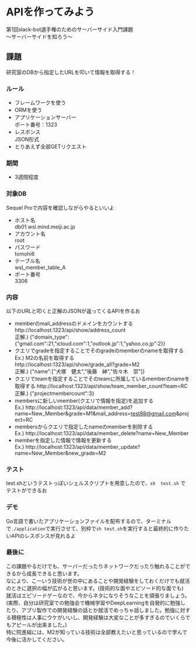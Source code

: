 # APIを作ってみよう
第1回slack-bot選手権のためのサーバーサイド入門課題  
〜サーバーサイドを知ろう〜

## 課題
研究室のDBから指定したURLを叩いて情報を取得する！

### ルール
* フレームワークを使う
* ORMを使う
* アプリケーションサーバー  
ポート番号：1323
* レスポンス  
JSON形式
* とりあえず全部GETリクエスト

### 期間
* 3週間程度

### 対象DB
Sequel Proで内容を確認しながらやるといいよ
* ホスト名  
db01.wsl.mind.meiji.ac.jp
* アカウント名  
root
* パスワード  
tomohi6
* テーブル名  
wsl_member_table_A
* ポート番号  
3306

### 内容
以下のURLと叩くと正解のJSONが返ってくるAPIを作るお
* memberのmail_addressのドメインをカウントする  
http://localhost:1323/api/show/address_count  
正解.)   {"domain_type":{"gmail.com":21,"icloud.com":1,"outlook.jp":1,"yahoo.co.jp":2}}
* クエリでgradeを指定することでそのgradeのmemberのnameを取得する
Ex.) M2の名前を取得する  
http://localhost:1323/api/show/grade_all?grade=M2  
正解.) {"name":["犬塚　健太","後藤　紳","佐々木　崇"]}
* クエリでteamを指定することでそのteamに所属しているmemberのnameを取得する
 http://localhost:1323/api/show/team_member_count?team=RC  
 正解.) {"projectmembercount":3}  
* membersに新しいmember(クエリで情報を指定)を追加する  
Ex.) http://localhost:1323/api/data/member_add?name=New_Member\&grade=M1\&mail_address=test88@gmail.com\&project=RC
* membersからクエリで指定したnameのmemberを削除する  
Ex.) http://localhost:1323/api/data/member_delete?name=New_Member
* memberを指定した情報で情報を更新する  
Ex.) http://localhost:1323/api/data/member_update?name=New_Member\&new_grade=M2

### テスト
test.shというテストっぽいシェルスクリプトを用意したので、```sh  test.sh``` でテストができるお

### デモ
Go言語で書いたアプリケーションファイルを配布するので、ターミナルで```./application```で実行させて、別枠で```sh test.sh```を実行すると最終的に作りたいAPIのレスポンスが見れるよ

### 最後に
この課題やるだけでも、サーバーだったりネットワークだったり触れることができるから成長できると思います。  
なにより、こーいう技術が世の中にあることや開発経験をしておくだけでも就活のときに選択の幅が広がると思います。(技術的な面やエピソード的な面でも)  
就活はエピソードゲーなので、今からネタになりそうなことを頑張りましょう。(実際、自分は研究室での勉強会で機械学習やDeepLearningを自発的に勉強したり、アプリ製作での開発経験の話とか就活でめっちゃ話しました。勉強に対する積極性は人事にウケがいいし、開発経験は大変なことが多すぎるのでいくらでもアピールが出来ました。)  
特に院進組には、M2が知っている技術は全部教えたいと思っているので学んで今後に活かしてください。
